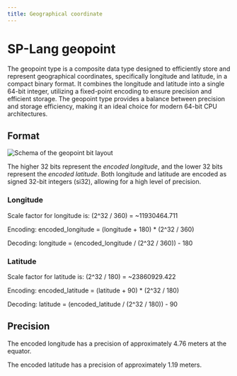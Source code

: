 ```yaml
---
title: Geographical coordinate
---
```


# SP-Lang geopoint

The geopoint type is a composite data type designed to efficiently store and represent geographical coordinates, specifically longitude and latitude, in a compact binary format.
It combines the longitude and latitude into a single 64-bit integer, utilizing a fixed-point encoding to ensure precision and efficient storage.
The geopoint type provides a balance between precision and storage efficiency, making it an ideal choice for modern 64-bit CPU architectures.


## Format

<img src="../geopoint.drawio.png" alt="Schema of the geopoint bit layout" />

The higher 32 bits represent the _encoded longitude_, and the lower 32 bits represent the _encoded latitude_.
Both longitude and latitude are encoded as signed 32-bit integers (si32), allowing for a high level of precision.

### Longitude

Scale factor for longitude is: (2^32 / 360) = ~11930464.711

Encoding: encoded_longitude = (longitude + 180) * (2^32 / 360)

Decoding: longitude = (encoded_longitude / (2^32 / 360)) - 180

### Latitude

Scale factor for latitude is: (2^32 / 180) = ~23860929.422

Encoding: encoded_latitude = (latitude + 90) * (2^32 / 180)

Decoding: latitude = (encoded_latitude / (2^32 / 180)) - 90


## Precision

The encoded longitude has a precision of approximately 4.76 meters at the equator.

The encoded latitude has a precision of approximately 1.19 meters.
